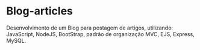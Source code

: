 # Blog-articles
Desenvolvimento de um Blog para postagem de artigos, utilizando: JavaScript, NodeJS, BootStrap, padrão de organização MVC, EJS, Express, MySQL.
